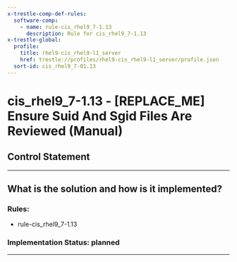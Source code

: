 ```yaml
---
x-trestle-comp-def-rules:
  software-comp:
    - name: rule-cis_rhel9_7-1.13
      description: Rule for cis_rhel9_7-1.13
x-trestle-global:
  profile:
    title: rhel9-cis_rhel9-l1_server
    href: trestle://profiles/rhel9-cis_rhel9-l1_server/profile.json
  sort-id: cis_rhel9_7-01.13
---
```


# cis_rhel9_7-1.13 - \[REPLACE_ME\] Ensure Suid And Sgid Files Are Reviewed (Manual)

## Control Statement

______________________________________________________________________

## What is the solution and how is it implemented?

<!-- For implementation status enter one of: implemented, partial, planned, alternative, not-applicable -->

<!-- Note that the list of rules under ### Rules: is read-only and changes will not be captured after assembly to JSON -->

<!-- Add control implementation description here for control: cis_rhel9_7-1.13 -->

### Rules:

  - rule-cis_rhel9_7-1.13

### Implementation Status: planned

______________________________________________________________________
